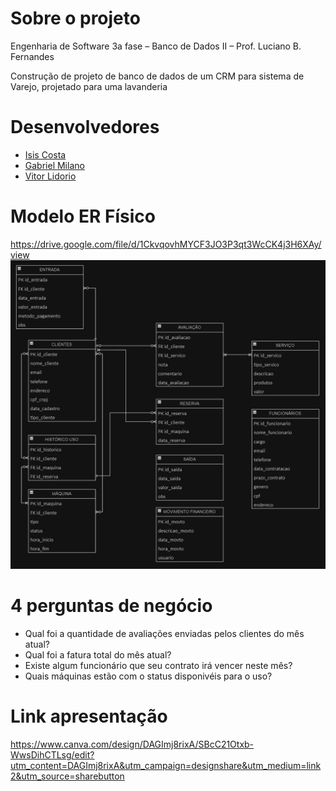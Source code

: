 # Sobre o projeto

Engenharia de Software 3a fase – Banco de Dados II – Prof. Luciano B. Fernandes 

Construção de projeto de banco de dados de um​ CRM para sistema de Varejo, projetado para uma lavanderia

# Desenvolvedores

- [Isis Costa](https://github.com/isiscostabb)
- [Gabriel Milano](https://github.com/gabrielmilano)
- [Vitor Lidorio](https://github.com/VitorLidorio)

# Modelo ER Físico
https://drive.google.com/file/d/1CkvqovhMYCF3JO3P3qt3WcCK4j3H6XAy/view
![Modelol físico](https://github.com/isiscostabb/CRM-DB/blob/main/CRM-DB%20files/Modelo%20Fisico.png)

# 4 perguntas de negócio

- Qual foi a quantidade de avaliações enviadas pelos clientes do mês atual?
- Qual foi a fatura total do mês atual?
- Existe algum funcionário que seu contrato irá vencer neste mês?
- Quais máquinas estão com o status disponivéis para o uso?

# Link apresentação

  https://www.canva.com/design/DAGImj8rixA/SBcC21Otxb-WwsDihCTLsg/edit?utm_content=DAGImj8rixA&utm_campaign=designshare&utm_medium=link2&utm_source=sharebutton
